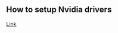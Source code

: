 ## How to setup Nvidia drivers

[Link](https://github.com/korvahannu/arch-nvidia-drivers-installation-guide)
